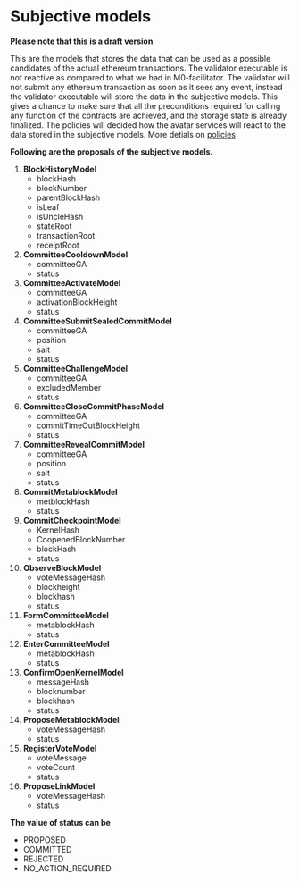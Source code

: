# Subjective models
**Please note that this is a draft version**

This are the models that stores the data that can be used as a possible candidates of the actual ethereum transactions. 
The validator executable is not reactive as compared to what we had in M0-facilitator. The validator will not submit any ethereum transaction as soon as it sees any event, instead the validator executable will store the data in the subjective models. This gives a chance to make sure that all the preconditions required for calling any function of the contracts are achieved, and the storage state is already finalized. 
The policies will decided how the avatar services will react to the data stored in the subjective models. More detials on [policies](20200306-policies.md)

**Following are the proposals of the subjective models.**
1. **BlockHistoryModel**
    - blockHash
    - blockNumber
    - parentBlockHash
    - isLeaf
    - isUncleHash
    - stateRoot
    - transactionRoot
    - receiptRoot
1. **CommitteeCooldownModel**
    - committeeGA
    - status
1. **CommitteeActivateModel**
    - committeeGA
    - activationBlockHeight
    - status
1. **CommitteeSubmitSealedCommitModel**
    - committeeGA
    - position
    - salt
    - status
1. **CommitteeChallengeModel**
    - committeeGA
    - excludedMember
    - status
1. **CommitteeCloseCommitPhaseModel**
    - committeeGA
    - commitTimeOutBlockHeight
    - status
1. **CommitteeRevealCommitModel**
    - committeeGA
    - position
    - salt
    - status
1. **CommitMetablockModel**
    - metblockHash
    - status
1. **CommitCheckpointModel**
    - KernelHash
    - CoopenedBlockNumber
    - blockHash
    - status
1. **ObserveBlockModel**
    - voteMessageHash
    - blockheight
    - blockhash
    - status
1. **FormCommitteeModel**
    - metablockHash
    - status
1. **EnterCommitteeModel**
    - metablockHash
    - status
1. **ConfirmOpenKernelModel**
    - messageHash
    - blocknumber
    - blockhash
    - status
1. **ProposeMetablockModel**
    - voteMessageHash
    - status
1. **RegisterVoteModel**
    - voteMessage
    - voteCount
    - status
1. **ProposeLinkModel**
    - voteMessageHash
    - status

**The value of status can be**
- PROPOSED
- COMMITTED
- REJECTED
- NO_ACTION_REQUIRED